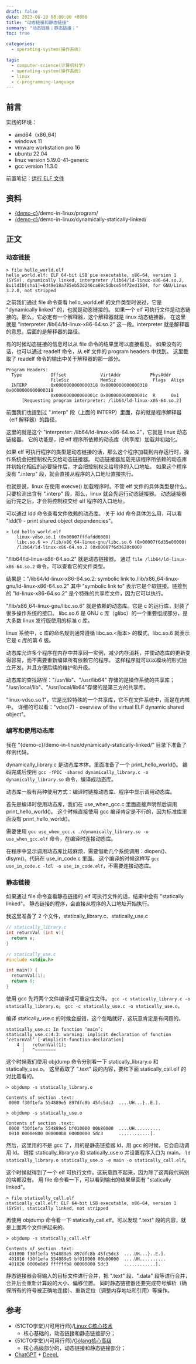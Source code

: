 ```yaml
---
draft: false
date: 2023-06-10 08:00:00 +0800
title: "动态链接和静态链接"
summary: "动态链接；静态链接；"
toc: true

categories:
  - operating-system(操作系统)

tags:
  - computer-science(计算机科学)
  - operating-system(操作系统)
  - linux
  - c-programming-language
---
```


## 前言

实践的环境：

- amd64（x86_64）
- windows 11
- vmware workstation pro 16
- ubuntu 22.04
- linux version 5.19.0-41-generic
- gcc version 11.3.0

前置笔记：[运行 ELF 文件](/post/computer-science/operating-system/linux/exec_elf)

## 资料

- [{demo-c}](https://github.com/KelipuTe/demo-c)/demo-in-linux/program/
- [{demo-c}](https://github.com/KelipuTe/demo-c)/demo-in-linux/dynamically-statically-linked/

## 正文

### 动态链接

```text
> file hello_world.elf
hello_world.elf: ELF 64-bit LSB pie executable, x86-64, version 1 (SYSV), dynamically linked, interpreter /lib64/ld-linux-x86-64.so.2, BuildID[sha1]=6d49e18a785eb53d246ca89c5dbce54472ed1584, for GNU/Linux 3.2.0, not stripped
```

之前我们通过 file 命令查看 hello_world.elf 的文件类型时说过，它是 "dynamically linked" 的，也就是动态链接的。
如果一个 elf 可执行文件是动态链接的。那么，它必定有一个解释器，这个解释器就是 linux 动态链接器。
在这里就是 "interpreter /lib64/ld-linux-x86-64.so.2" 这一段。interpreter 就是解释器的意思，后面的是解释器的路径。

有的时候动态链接的信息可以从 file 命令的结果里可以直接看见。
如果没有的话，也可以通过 readelf 命令，从 elf 文件的 program headers 中找到。
这里截取了 readelf 命令的输出中关于解释器的那一部分。

```
Program Headers:
  Type           Offset             VirtAddr           PhysAddr
                 FileSiz            MemSiz              Flags  Align
  INTERP         0x0000000000000318 0x0000000000000318 0x0000000000000318
                 0x000000000000001c 0x000000000000001c  R      0x1
      [Requesting program interpreter: /lib64/ld-linux-x86-64.so.2]
```

前面我们也提到过 ".interp" 段（上面的 INTERP）里面，存的就是程序解释器（elf 解释器）的路径。

这里的就是这个 "interpreter: /lib64/ld-linux-x86-64.so.2"，它就是 linux 动态链接器。
它的功能是，把 elf 程序所依赖的动态库（共享库）加载并初始化。

如果 elf 可执行程序的类型是动态链接的话，那么这个程序加载到内存运行时，操作系统会把控制权先交给动态链接器。
动态链接器加载完该程序所依赖的动态库并初始化相应的必要操作后，才会把控制权交给程序的入口地址。
如果这个程序没有 ".interp" 段，就会直接从程序的入口地址直接执行。

也就是说，linux 在使用 execve() 加载程序时。不管 elf 文件的具体类型是什么。
只要检测出含有 ".interp" 段，那么，linux 就会先运行动态链接器。
动态链接器运行完之后，才会将控制权交给 elf 程序的入口地址。

可以通过 ldd 命令查看文件依赖的动态库。
关于 ldd 命令具体怎么用，可以看 "ldd(1) - print shared object dependencies"。

```
> ldd hello_world.elf
	linux-vdso.so.1 (0x00007fffafdd6000)
	libc.so.6 => /lib/x86_64-linux-gnu/libc.so.6 (0x00007f6d35e00000)
	/lib64/ld-linux-x86-64.so.2 (0x00007f6d3620c000)
```

"/lib64/ld-linux-x86-64.so.2" 就是动态链接器。
通过 `file /lib64/ld-linux-x86-64.so.2` 命令，可以查看它的文件类型。

结果是："/lib64/ld-linux-x86-64.so.2: symbolic link to /lib/x86_64-linux-gnu/ld-linux-x86-64.so.2"
其中 "symbolic link to" 表示它是个软链接。链接到的 "ld-linux-x86-64.so.2" 是个特殊的共享库文件，因为它可以执行。

"/lib/x86_64-linux-gnu/libc.so.6" 就是依赖的动态库。它是 c 的运行库，封装了很多操作系统的接口。
libc.so.6 是 GNU c 库（glibc）的一个重要组成部分，是大多数 linux 发行版使用的标准 c 库。

linux 系统中，c 库的命名规则通常遵循 libc.so.<版本> 的模式，libc.so.6 就表示它是 c 库的第 6 版。

动态库允许多个程序在内存中共享同一实例，减少内存消耗，并使动态库的更新变得容易，而不需要重新编译所有依赖它的程序。
这样程序就可以以模块的形式独立开发，并且方便后续的维护和升级。

动态库的查找路径："/usr/lib"、"/usr/lib64" 存储的是操作系统的共享库；
"/usr/local/lib"、"/usr/local/lib64"存储的是第三方的共享库。

"linux-vdso.so.1"，它是比较特殊的一个共享库，它不在文件系统中，而是在内核中。
详细的可以看："vdso(7) - overview of the virtual ELF dynamic shared object"。

### 编写和使用动态库

我在 "{demo-c}/demo-in-linux/dynamically-statically-linked/" 目录下准备了样例代码。

dynamically_library.c 是动态库本体。里面准备了一个 print_hello_world()。
编码完成后使用 `gcc -fPIC -shared dynamically_library.c -o dynamically_library.so` 命令，编译成动态库。

动态库一般有两种使用方式：编译时链接动态库、程序中显示调用动态库。

首先是编译时使用动态库，我们在 use_when_gcc.c 里面直接声明然后调用 print_hello_world()。
这个时候直接使用 gcc 编译肯定是不行的，因为标准库里面没有 print_hello_world()。

需要使用 `gcc use_when_gcc.c ./dynamically_library.so -o use_when_gcc.elf` 命令，在编译时连接动态库。

在程序中显示调用动态库比较麻烦，需要借助几个系统调用：dlopen()、dlsym()。代码在 use_in_code.c 里面。
这个编译的时候这样写 `gcc use_in_code.c -ldl -o use_in_code.elf`，不需要连接动态库。

### 静态链接

如果通过 file 命令查看静态链接的 elf 可执行文件的话，结果中会有 "statically linked"。
静态链接的程序，会直接从程序的入口地址开始执行。

我这里准备了 2 个文件，statically_library.c、statically_use.c

```c
// statically_library.c
int returnVal (int v){
  return v;
}
```

```c
// statically_use.c
#include <stdio.h>

int main() {
  returnVal(1);
  return 0;
}
```

使用 gcc 先将两个文件编译成可重定位文件。
`gcc -c statically_library.c -o statically_library.o`。
`gcc -c statically_use.c -o statically_use.o`。

编译 statically_use.c 的时候会报错，这个忽略就好，这玩意肯定是有问题的。

```text
statically_use.c: In function ‘main’:
statically_use.c:4:3: warning: implicit declaration of function ‘returnVal’ [-Wimplicit-function-declaration]
    4 |   returnVal(1);
      |   ^~~~~~~~~
```

这个时候我们使用 objdump 命令分别看一下 statically_library.o 和 statically_use.o。
这里截取了 ".text" 段的内容，要和下面 statically_call.elf 的对比着看的。

```text
> objdump -s statically_library.o

Contents of section .text:
 0000 f30f1efa 554889e5 897dfc8b 45fc5dc3  ....UH...}..E.].
```

```text
> objdump -s statically_use.o

Contents of section .text:
 0000 f30f1efa 554889e5 bf010000 00b80000  ....UH..........
 0010 0000e800 000000b8 00000000 5dc3      ............].  
```

然后，这里用的不是 gcc 了，用的是静态链接器 ld，用 gcc 的时候，它会自动调用 ld。
链接 statically_library.o 和 statically_use.o 并设置程序入口为 main。
`ld statically_library.o statically_use.o -e main -o statically_call.elf`。

这个时候就得到了一个 elf 可执行文件。这玩意跑不起来，因为除了这两段代码别的啥都没有。
用 file 命令看一下，可以看到输出的结果里面有 "statically linked"。

```text
> file statically_call.elf 
statically_call.elf: ELF 64-bit LSB executable, x86-64, version 1 (SYSV), statically linked, not stripped
```

再使用 objdump 命令看一下 statically_call.elf。可以发现 ".text" 段的内容，就是上面两个文件拼起来的。

```text
> objdump -s statically_call.elf

Contents of section .text:
 401000 f30f1efa 554889e5 897dfc8b 45fc5dc3  ....UH...}..E.].
 401010 f30f1efa 554889e5 bf010000 00b80000  ....UH..........
 401020 0000e8d9 ffffffb8 00000000 5dc3      ............].  
```

静态链接器会将输入的目标文件进行合并，把 ".text" 段、".data" 段等进行合并，合并后会重新计算段的大小、偏移位置。
同时静态链接器还要完成符号解析（确保所有的符号被正确地连接）、重新定位（调整内存地址和引用）等操作。

## 参考

- {51CTO学堂}/{可用行师}/[Linux C核心技术](https://edu.51cto.com/course/28903.html)
    - 核心基础的，动态链接和静态链接部分；
- {51CTO学堂}/{可用行师}/[Golang核心高级](https://edu.51cto.com/course/29852.html)
    - 核心高级部分的，动态链接和静态链接部分；
- [ChatGPT](https://chat.openai.com/) + [DeepL](https://www.deepl.com/translator)
